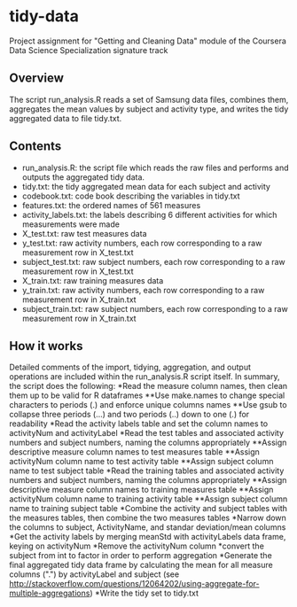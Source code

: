 # tidy-data
Project assignment for "Getting and Cleaning Data" module of the Coursera Data Science Specialization signature track

## Overview
The script run_analysis.R reads a set of Samsung data files, combines them, aggregates the mean values by subject and activity type, and writes the tidy aggregated data to file tidy.txt.

## Contents
* run_analysis.R: the script file which reads the raw files and performs and outputs the aggregated tidy data.
* tidy.txt: the tidy aggregated mean data for each subject and activity
* codebook.txt: code book describing the variables in tidy.txt
* features.txt: the ordered names of 561 measures
* activity_labels.txt: the labels describing 6 different activities for which measurements were made
* X_test.txt: raw test measures data
* y_test.txt: raw activity numbers, each row corresponding to a raw measurement row in X_test.txt 
* subject_test.txt: raw subject numbers, each row corresponding to a raw measurement row in X_test.txt 
* X_train.txt: raw training measures data
* y_train.txt: raw activity numbers, each row corresponding to a raw measurement row in X_train.txt 
* subject_train.txt: raw subject numbers, each row corresponding to a raw measurement row in X_train.txt 

## How it works
Detailed comments of the import, tidying, aggregation, and output operations are included within the run_analysis.R script itself.
In summary, the script does the following:
*Read the measure column names, then clean them up to be valid for R dataframes
**Use make.names to change special characters to periods (.) and enforce unique columns names
**Use gsub to collapse three periods (...) and two periods (..) down to one (.) for readability
*Read the activity labels table and set the column names to activityNum and activityLabel
*Read the test tables and associated activity numbers and subject numbers, naming the columns appropriately
**Assign descriptive measure column names to test measures table
**Assign activityNum column name to test activity table
**Assign subject column name to test subject table
*Read the training tables and associated activity numbers and subject numbers, naming the columns appropriately
**Assign descriptive measure column names to training measures table
**Assign activityNum column name to training activity table
**Assign subject column name to training subject table
*Combine the activity and subject tables with the measures tables, then combine the two measures tables
*Narrow down the columns to subject, ActivityName, and standar deviation/mean columns
*Get the activity labels by merging meanStd with activityLabels data frame, keying on activityNum 
*Remove the activityNum column
*convert the subject from int to factor in order to perform aggregation
*Generate the final aggregated tidy data frame by calculating the mean for all measure columns (".") by activityLabel and subject (see http://stackoverflow.com/questions/12064202/using-aggregate-for-multiple-aggregations)
*Write the tidy set to tidy.txt
